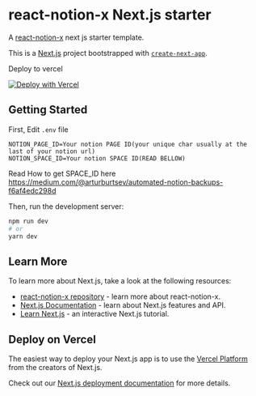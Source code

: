 # react-notion-x Next.js starter

A [react-notion-x](https://github.com/NotionX/react-notion-x/blob/master/example) next js starter template.


This is a [Next.js](https://nextjs.org/) project bootstrapped with [`create-next-app`](https://github.com/vercel/next.js/tree/canary/packages/create-next-app).

Deploy to vercel

[![Deploy with Vercel](https://vercel.com/button)](https://vercel.com/new/git/external?repository-url=https%3A%2F%2Fgithub.com%2Fraisoturu%2Freact-notion-x-starter)

## Getting Started
First, Edit `.env` file 

```
NOTION_PAGE_ID=Your notion PAGE ID(your unique char usually at the last of your notion url)
NOTION_SPACE_ID=Your notion SPACE ID(READ BELLOW)
```
Read How to get SPACE_ID here https://medium.com/@arturburtsev/automated-notion-backups-f6af4edc298d


Then, run the development server:

```bash
npm run dev
# or
yarn dev
```


## Learn More

To learn more about Next.js, take a look at the following resources:

- [react-notion-x repository](https://github.com/NotionX/react-notion-x/blob/master/example) - learn more about react-notion-x.
- [Next.js Documentation](https://nextjs.org/docs) - learn about Next.js features and API.
- [Learn Next.js](https://nextjs.org/learn) - an interactive Next.js tutorial.

## Deploy on Vercel

The easiest way to deploy your Next.js app is to use the [Vercel Platform](https://vercel.com/import?utm_medium=default-template&filter=next.js&utm_source=create-next-app&utm_campaign=create-next-app-readme) from the creators of Next.js.

Check out our [Next.js deployment documentation](https://nextjs.org/docs/deployment) for more details.
